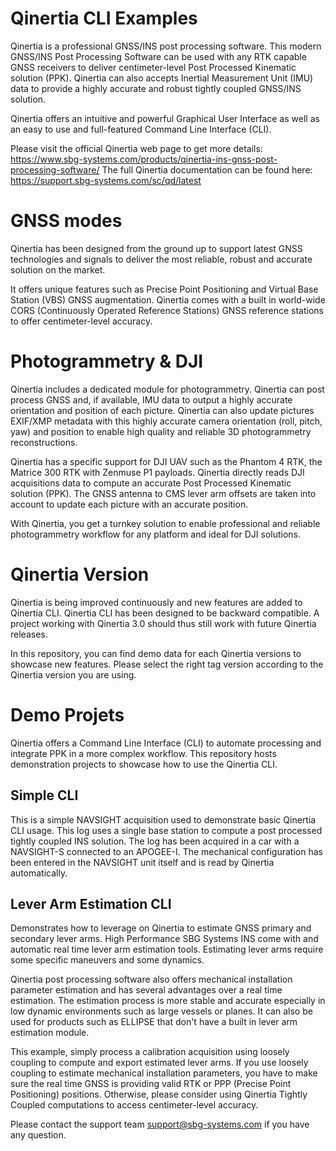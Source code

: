 # Qinertia CLI Examples
Qinertia is a professional GNSS/INS post processing software.
This modern GNSS/INS Post Processing Software can be used with any RTK capable GNSS receivers to deliver centimeter-level Post Processed Kinematic solution (PPK).
Qinertia can also accepts Inertial Measurement Unit (IMU) data to provide a highly accurate and robust tightly coupled GNSS/INS solution.

Qinertia offers an intuitive and powerful Graphical User Interface as well as an easy to use and full-featured Command Line Interface (CLI).

Please visit the official Qinertia web page to get more details: https://www.sbg-systems.com/products/qinertia-ins-gnss-post-processing-software/
The full Qinertia documentation can be found here: https://support.sbg-systems.com/sc/qd/latest

# GNSS modes
Qinertia has been designed from the ground up to support latest GNSS technologies and signals to deliver the most reliable, robust and accurate solution on the market.

It offers unique features such as Precise Point Positioning and Virtual Base Station (VBS) GNSS augmentation.
Qinertia comes with a built in world-wide CORS (Continuously Operated Reference Stations) GNSS reference stations to offer centimeter-level accuracy.

# Photogrammetry & DJI
Qinertia includes a dedicated module for photogrammetry. Qinertia can post process GNSS and, if available, IMU data to output a highly accurate orientation and position of each picture.
Qinertia can also update pictures EXIF/XMP metadata with this highly accurate camera orientation (roll, pitch, yaw) and position to enable high quality and reliable 3D photogrammetry reconstructions.

Qinertia has a specific support for DJI UAV such as the Phantom 4 RTK, the Matrice 300 RTK with Zenmuse P1 payloads.
Qinertia directly reads DJI acquisitions data to compute an accurate Post Processed Kinematic solution (PPK).
The GNSS antenna to CMS lever arm offsets  are taken into account to update each picture with an accurate position.

With Qinertia, you get a turnkey solution to enable professional and reliable photogrammetry workflow for any platform and ideal for DJI solutions.

# Qinertia Version
Qinertia is being improved continuously and new features are added to Qinertia CLI.
Qinertia CLI has been designed to be backward compatible.
A project working with Qinertia 3.0 should thus still work with future Qinertia releases.

In this repository, you can find demo data for each Qinertia versions to showcase new features.
Please select the right tag version according to the Qinertia version you are using.

# Demo Projets
Qinertia offers a Command Line Interface (CLI) to automate processing and integrate PPK in a more complex workflow.
This repository hosts demonstration projects to showcase how to use the Qinertia CLI.

## Simple CLI
This is a simple NAVSIGHT acquisition used to demonstrate basic Qinertia CLI usage.
This log uses a single base station to compute a post processed tightly coupled INS solution.
The log has been acquired in a car with a NAVSIGHT-S connected to an APOGEE-I.
The mechanical configuration has been entered in the NAVSIGHT unit itself and is read by Qinertia automatically.

## Lever Arm Estimation CLI
Demonstrates how to leverage on Qinertia to estimate GNSS primary and secondary lever arms.
High Performance SBG Systems INS come with and automatic real time lever arm estimation tools.
Estimating lever arms require some specific maneuvers and some dynamics.

Qinertia post processing software also offers mechanical installation parameter estimation and has several advantages over a real time estimation.
The estimation process is more stable and accurate especially in low dynamic environments such as large vessels or planes.
It can also be used for products such as ELLIPSE that don't have a built in lever arm estimation module.

This example, simply process a calibration acquisition using loosely coupling to compute and export estimated lever arms.
If you use loosely coupling to estimate mechanical installation parameters, you have to make sure the real time GNSS is providing valid RTK or PPP (Precise Point Positioning) positions.
Otherwise, please consider using Qinertia Tightly Coupled computations to access centimeter-level accuracy.

Please contact the support team support@sbg-systems.com if you have any question.